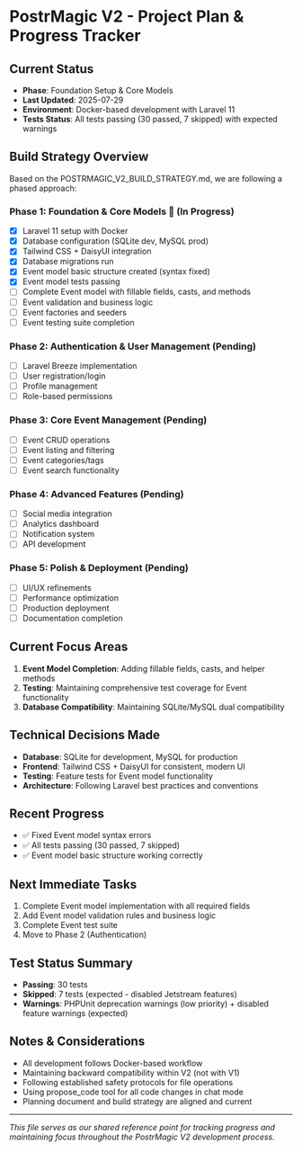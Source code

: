 # PostrMagic V2 - Project Plan & Progress Tracker

## Current Status
- **Phase**: Foundation Setup & Core Models
- **Last Updated**: 2025-07-29
- **Environment**: Docker-based development with Laravel 11
- **Tests Status**: All tests passing (30 passed, 7 skipped) with expected warnings

## Build Strategy Overview
Based on the POSTRMAGIC_V2_BUILD_STRATEGY.md, we are following a phased approach:

### Phase 1: Foundation & Core Models 🔄 (In Progress)
- [x] Laravel 11 setup with Docker
- [x] Database configuration (SQLite dev, MySQL prod)
- [x] Tailwind CSS + DaisyUI integration
- [x] Database migrations run
- [x] Event model basic structure created (syntax fixed)
- [x] Event model tests passing
- [ ] Complete Event model with fillable fields, casts, and methods
- [ ] Event validation and business logic
- [ ] Event factories and seeders
- [ ] Event testing suite completion

### Phase 2: Authentication & User Management (Pending)
- [ ] Laravel Breeze implementation
- [ ] User registration/login
- [ ] Profile management
- [ ] Role-based permissions

### Phase 3: Core Event Management (Pending)
- [ ] Event CRUD operations
- [ ] Event listing and filtering
- [ ] Event categories/tags
- [ ] Event search functionality

### Phase 4: Advanced Features (Pending)
- [ ] Social media integration
- [ ] Analytics dashboard
- [ ] Notification system
- [ ] API development

### Phase 5: Polish & Deployment (Pending)
- [ ] UI/UX refinements
- [ ] Performance optimization
- [ ] Production deployment
- [ ] Documentation completion

## Current Focus Areas
1. **Event Model Completion**: Adding fillable fields, casts, and helper methods
2. **Testing**: Maintaining comprehensive test coverage for Event functionality
3. **Database Compatibility**: Maintaining SQLite/MySQL dual compatibility

## Technical Decisions Made
- **Database**: SQLite for development, MySQL for production
- **Frontend**: Tailwind CSS + DaisyUI for consistent, modern UI
- **Testing**: Feature tests for Event model functionality
- **Architecture**: Following Laravel best practices and conventions

## Recent Progress
- ✅ Fixed Event model syntax errors
- ✅ All tests passing (30 passed, 7 skipped)
- ✅ Event model basic structure working correctly

## Next Immediate Tasks
1. Complete Event model implementation with all required fields
2. Add Event model validation rules and business logic
3. Complete Event test suite
4. Move to Phase 2 (Authentication)

## Test Status Summary
- **Passing**: 30 tests
- **Skipped**: 7 tests (expected - disabled Jetstream features)
- **Warnings**: PHPUnit deprecation warnings (low priority) + disabled feature warnings (expected)

## Notes & Considerations
- All development follows Docker-based workflow
- Maintaining backward compatibility within V2 (not with V1)
- Following established safety protocols for file operations
- Using propose_code tool for all code changes in chat mode
- Planning document and build strategy are aligned and current

---
*This file serves as our shared reference point for tracking progress and maintaining focus throughout the PostrMagic V2 development process.*
